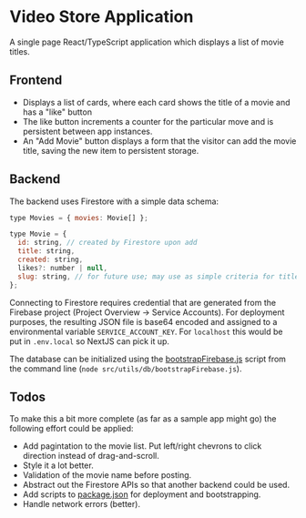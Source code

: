 # Video Store Application

A single page React/TypeScript application which displays a list of movie titles.

## Frontend

- Displays a list of cards, where each card shows the title of a movie and has a "like" button
- The like button increments a counter for the particular move and is persistent between app instances.
- An "Add Movie" button displays a form that the visitor can add the movie title, saving the new item to persistent storage.

## Backend

The backend uses Firestore with a simple data schema:

```javascript
type Movies = { movies: Movie[] };

type Movie = {
  id: string, // created by Firestore upon add
  title: string,
  created: string,
  likes?: number | null,
  slug: string, // for future use; may use as simple criteria for title validation
};
```

Connecting to Firestore requires credential that are generated from the Firebase project (Project Overview -> Service Accounts). For deployment purposes, the resulting JSON file is base64 encoded and assigned to a environmental variable `SERVICE_ACCOUNT_KEY`. For `localhost` this would be put in `.env.local` so NextJS can pick it up.

The database can be initialized using the [bootstrapFirebase.js](src/utils/db/bootstrapFirebase.js) script from the command line (`node src/utils/db/bootstrapFirebase.js`).

## Todos

To make this a bit more complete (as far as a sample app might go) the following effort could be applied:

- Add pagintation to the movie list. Put left/right chevrons to click direction instead of drag-and-scroll.
- Style it a lot better.
- Validation of the movie name before posting.
- Abstract out the Firestore APIs so that another backend could be used.
- Add scripts to [package.json](package.json) for deployment and bootstrapping.
- Handle network errors (better).
